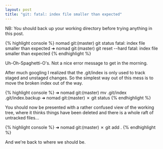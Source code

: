 ```yaml
---
layout: post
title: "git: fatal: index file smaller than expected"
---
```

NB: You should back up your working directory before trying anything in this post.

{% highlight console %}
nomad git:(master) git status 
fatal: index file smaller than expected
➜  nomad git:(master) git reset --hard
fatal: index file smaller than expected
{% endhighlight %}

Uh-Oh-Spaghetti-O's. Not a nice error message to get in the morning. 

After much googling I realized that the .git/index is only used to track staged and unstaged changes. So the simplest way
out of this mess is to move the broken index out of the way.

{% highlight console %}
➜  nomad git:(master) mv .git/index .git/index.backup
➜  nomad git:(master) ✗ git status
{% endhighlight %}

You should now be presented with a rather confused view of the working tree, where it thinks things have been deleted and there is a whole raft of untracked files...

{% highlight console %}
➜  nomad git:(master) ✗ git add .
{% endhighlight %}

And we're back to where we should be.



